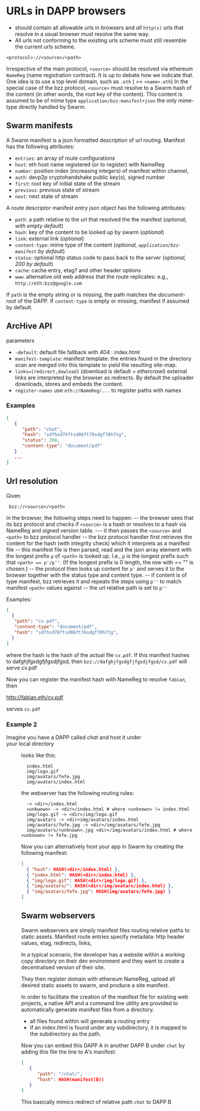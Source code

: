 # URLs in DAPP browsers 
- should contain all allowable urls in browsers and _all_ `http(s)` urls that resolve in a usual browser must resolve the same way. 
- All urls not conforming to the existing urls scheme must still resemble the current urls scheme.

```
<protocol>://<source>/<path>
```

Irrespective of the main protocol, `<source>` should be resolved via ethereum `NameReg` (name registration contract).
It is up to debate how we indicate that. One idea is to use a top level domain, such as `.eth` (<source> == `<name>.eth`)
In the special case of the bzz protocol, `<source>` must resolve to a Swarm hash of the content (in other words, the root key of the content). This content is assumed to be of mime type `application/bzz-manifest+json` the only mime-type directly handled by Swarm. 

## Swarm manifests

A Swarm manifest is a json formatted description of url routing. Manifest has the following attributes:

- `entries`: an array of route configurations
- `host`: eth host name registered (or to register) with NameReg
- `number`: position index (increasing integers) of manifest within channel, 
- `auth`: devp2p cryptohandshake public key(s), signed number 
- `first`: root key of initial state of the stream 
- `previous`: previous state of stream 
- `next`: next state of stream

A route descriptor manifest entry json object has the following attributes:

- `path`: a path relative to the url that resolved the the manifest (_optional, with empty default_)
- `hash`: key of the content to be looked up by swarm (_optional_)
- `link`: external link (_optional_)
- `content-type`: mime type of the content (_optional, `application/bzz-manifest` by default_)
- `status`: optional http status code to pass back to the server (_optional, 200 by default_)
- `cache`: cache entry, etag? and other header options
- `www`: alternative old web address that the route replicates: e.g., `http://eth:bzz@google.com`


If `path` is the empty string or is missing, the path matches the _document-root_ of the DAPP.
If `content-type` is empty or missing, manifest if assumed by default.

## ArcHive API 
parameters
- `-default`: default file fallback with 404 : index.html
- `manifest-template`: manifest template: the entries found in the directory scan are merged into this template to yield the resulting site-map.
- `links=[redirect,dowload]` (download is default = _ethercrawl_) external links are interpreted by the browser as redirects. By default the uploader downloads, stores and embeds the content.
- `register-names` use `eth://NameReg/...` to register paths with names 

### Examples
``` json
[
   { 
      "path": "chat",
      "hash": "sdfhsd76ftsd86ft76sdgf78h7tg",
      "status": 200,
      "content-type": "document/pdf"
   }
   ...
]
```


## Url resolution

Given 

```
 bzz://<source>/<path>
```

in the browser, the following steps need to happen: 
-- the browser sees that its bzz protocol and checks if `<source>` is a hash or resolves to a hash via NameReg and signed version table. 
--- it then passes the `<source>` and `<path>` to bzz protocol handler
-- the bzz protocol handler first retrieves the content for the hash (with integrity check) which it interprets as a manifest file 
-- this manifest file is then parsed, read and the json array element with the longest prefix `p` of `<path>` is looked up. I.e., `p` is the longest prefix such that `<path> == p'/p''`. (If the longest prefix is 0 length, the row with <name> == "" is chosen.)
-- the protocol then looks up content for `p'` and serves it to the browser together with the status type and content type. 
-- if content is of type manifest, bzz retrieves it and repeats the steps using `p''` to match manifest `<path>` values against
-- the url relative path is set to `p''` 

Examples:

``` json
[
  {
   "path": "cv.pdf",
   "content-type": "document/pdf",
   "hash": "sdfhsd76ftsd86ft76sdgf78h7tg", 
  }
]
```

where the hash is the hash of the actual file `cv.pdf`.
If this manifest hashes to dafghjfgsdgfjfgsdjfgsd, then `bzz://dafghjfgsdgfjfgsdjfgsd/cv.pdf` will serve cv.pdf

Now you can register the manifest hash with NameReg to resolve `fabian`, then 

   http://fabian.eth/cv.pdf 

serves `cv.pdf`

### Example 2
Imagine you have a DAPP called _chat_ and host it under  
your local directory <dir> looks like this:

```
  index.html
  img/logo.gif
  img/avatars/fefe.jpg
  img/avatars/index.html
```

the webserver has the following routing rules:

```
  -> <dir>/index.html 
  <unkwown> -> <dir>/index.html # where <unknown> != index.html
  img/logo.gif -> <dir>/img/logo.gif 
  img/avatars -> <dir>img/avatars/index.html
  img/avatars/fefe.jpg -> <dir>/img/avatars/fefe.jpg
  img/avatars/<unknown>.jpg <dir>/img/avatars/index.html # where <unknown> != fefe.jpg
```

Now you can alternatively host your app in Swarm by creating the following manifest:

``` json
[
  { "hash": HASH(<dir>/index.html) },
  { "index.html": HASH(<dir>/index.html) },
  { "img/logo.gif": HASH(<dir>/img/logo.gif) },
  { "img/avatars/": HASH(<dir>/img/avatars/index.html) },
  { "img/avatars/fefe.jpg": HASH(img/avatars/fefe.jpg) }
]
```

## Swarm webservers

Swarm webservers are simply manifest files routing relative paths to static assets.
Manifest route entries specify metadata: http header values, etag, redirects, links,   

In a typical scenario, the developer has a website within a working copy directory on their dev environment and they want to create a decentralised version of their site.

They then register domain with ethereum NameReg, upload all desired static assets to swarm, and produce a site manifest.


In order to facilitate the creation of the manifest file for existing web projects,  a native API and a command line utility are provided to automatically generate manifest files from a directory.

- all files found within  will generate a routing entry 
- if an index.html is found under any subdirectory, it is mapped to the subdirectory as the path.

Now you can embed this DAPP A in another DAPP B under `chat` by adding this file the line to A's manifest:

``` json
[
   { 
      "path": "/chat/", 
      "hash": HASH(manifest(B)) 
   }
]
```
This basically mimics redirect of relative path `chat` to DAPP B
